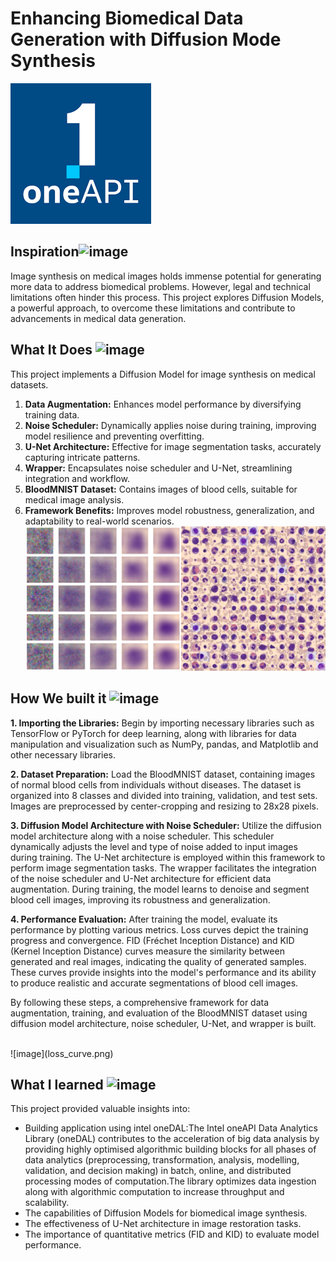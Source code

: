 # Enhancing Biomedical Data Generation with Diffusion Mode Synthesis

![image](218504609-585bcebe-5101-4477-bdd2-3a1ba13a64a8.png)<br>
## Inspiration![image](https://user-images.githubusercontent.com/72274851/218500470-ec078b99-0a50-4b06-a2df-c09e47ecc187.png)

Image synthesis on medical images holds immense potential for generating more data to address biomedical problems. 
However, legal and technical limitations often hinder this process. This project explores Diffusion Models, a powerful approach, to overcome these limitations and contribute to advancements in medical data generation.
<br>


## What It Does ![image](https://user-images.githubusercontent.com/72274851/218503394-b52dfcc9-0620-4f44-94f5-46a09a5cc970.png)

This project implements a Diffusion Model for image synthesis on medical datasets. 
1. **Data Augmentation:** Enhances model performance by diversifying training data.
2. **Noise Scheduler:** Dynamically applies noise during training, improving model resilience and preventing overfitting.
3. **U-Net Architecture:** Effective for image segmentation tasks, accurately capturing intricate patterns.
4. **Wrapper:** Encapsulates noise scheduler and U-Net, streamlining integration and workflow.
5. **BloodMNIST Dataset:** Contains images of blood cells, suitable for medical image analysis.
6. **Framework Benefits:** Improves model robustness, generalization, and adaptability to real-world scenarios.<br>
![image](qualitative_result.png)


## How We built it ![image](https://user-images.githubusercontent.com/72274851/218502434-f6e66043-0db0-4f85-b7f4-f33b2d33df1f.png)

**1. Importing the Libraries:**
Begin by importing necessary libraries such as TensorFlow or PyTorch for deep learning, along with libraries for data manipulation and visualization such as NumPy, pandas, and Matplotlib and other necessary libraries.

**2. Dataset Preparation:**
Load the BloodMNIST dataset, containing images of normal blood cells from individuals without diseases. The dataset is organized into 8 classes and divided into training, validation, and test sets. Images are preprocessed by center-cropping and resizing to 28x28 pixels.

**3. Diffusion Model Architecture with Noise Scheduler:**
Utilize the diffusion model architecture along with a noise scheduler. This scheduler dynamically adjusts the level and type of noise added to input images during training. The U-Net architecture is employed within this framework to perform image segmentation tasks. The wrapper facilitates the integration of the noise scheduler and U-Net architecture for efficient data augmentation. During training, the model learns to denoise and segment blood cell images, improving its robustness and generalization.

**4. Performance Evaluation:**
After training the model, evaluate its performance by plotting various metrics. 
Loss curves depict the training progress and convergence. 
FID (Fréchet Inception Distance) and KID (Kernel Inception Distance) curves measure the similarity between generated and real images, indicating the quality of generated samples.
 These curves provide insights into the model's performance and its ability to produce realistic and accurate segmentations of blood cell images.

By following these steps, a comprehensive framework for data augmentation, training, and evaluation of the BloodMNIST dataset using diffusion model architecture, noise scheduler, U-Net, and wrapper is built.

<br>
![image](loss_curve.png)
<br>

## What I learned ![image](https://user-images.githubusercontent.com/72274851/218499685-e8d445fc-e35e-4ab5-abc1-c32462592603.png)


This project provided valuable insights into:

* Building application using intel oneDAL:The Intel oneAPI Data Analytics Library (oneDAL) contributes to the acceleration of big data analysis by providing highly optimised algorithmic building blocks for all phases of data analytics (preprocessing, transformation, analysis, modelling, validation, and decision making) in batch, online, and distributed processing modes of computation.The library optimizes data ingestion along with algorithmic computation to increase throughput and scalability.
* The capabilities of Diffusion Models for biomedical image synthesis.
* The effectiveness of U-Net architecture in image restoration tasks.
* The importance of quantitative metrics (FID and KID) to evaluate model performance.
